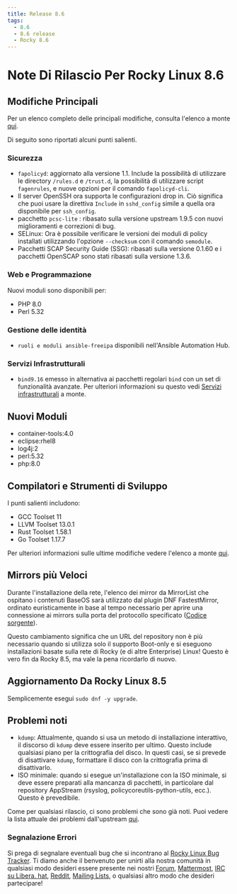 ```yaml
---
title: Release 8.6
tags:
  - 8.6
  - 8.6 release
  - Rocky 8.6
---
```


# Note Di Rilascio Per Rocky Linux 8.6

## Modifiche Principali

Per un elenco completo delle principali modifiche, consulta l'elenco a monte [qui](https://access.redhat.com/documentation/en-us/red_hat_enterprise_linux/8/html/8.6_release_notes/overview#overview-major-changes).

Di seguito sono riportati alcuni punti salienti.

### Sicurezza

 * `fapolicyd`: aggiornato alla versione 1.1. Include la possibilità di utilizzare le directory `/rules.d` e `/trust.d`, la possibilità di utilizzare script `fagenrules`, e nuove opzioni per il comando `fapolicyd-cli`.
 * Il server OpenSSH ora supporta le configurazioni drop in. Ciò significa che puoi usare la direttiva `Include` in `sshd_config` simile a quella ora disponibile per `ssh_config`.
 * pacchetto `pcsc-lite` : ribasato sulla versione upstream 1.9.5 con nuovi miglioramenti e correzioni di bug.
 * SELinux: Ora è possibile verificare le versioni dei moduli di policy installati utilizzando l'opzione `--checksum` con il comando `semodule`.
 *  Pacchetti SCAP Security Guide (SSG): ribasati sulla versione 0.1.60 e i pacchetti OpenSCAP sono stati ribasati sulla versione 1.3.6.

### Web e Programmazione

Nuovi moduli sono disponibili per:

* PHP 8.0
* Perl 5.32

### Gestione delle identità

* `ruoli e moduli ansible-freeipa` disponibili nell'Ansible Automation Hub.

### Servizi Infrastrutturali

* `bind9.16` emesso in alternativa ai pacchetti regolari `bind` con un set di funzionalità avanzate. Per ulteriori informazioni su questo vedi [Servizi infrastrutturali](https://access.redhat.com/documentation/en-us/red_hat_enterprise_linux/8/html-single/8.6_release_notes#enhancement_infrastructure-services) a monte.

## Nuovi Moduli

* container-tools:4.0
* eclipse:rhel8
* log4j:2
* perl:5.32
* php:8.0

## Compilatori e Strumenti di Sviluppo

I punti salienti includono:

* GCC Toolset 11
* LLVM Toolset 13.0.1
* Rust Toolset 1.58.1
* Go Toolset 1.17.7

Per ulteriori informazioni sulle ultime modifiche vedere l'elenco a monte [qui](https://access.redhat.com/documentation/en-us/red_hat_enterprise_linux/8/html/8.6_release_notes/new-features#enhancement_compilers-and-development-tools).

## Mirrors più Veloci

Durante l'installazione della rete, l'elenco dei mirror da MirrorList che ospitano i contenuti BaseOS sarà utilizzato dal plugin DNF FastestMirror, ordinato euristicamente in base al tempo necessario per aprire una connessione ai mirrors sulla porta del protocollo specificato ([Codice sorgente](https://github.com/rpm-software-management/yum-utils/blob/master/plugins/fastestmirror/fastestmirror.py)).

Questo cambiamento significa che un URL del repository non è più necessario quando si utilizza solo il supporto Boot-only e si eseguono installazioni basate sulla rete di Rocky (e di altre Enterprise) Linux! Questo è vero fin da Rocky 8.5, ma vale la pena ricordarlo di nuovo.

## Aggiornamento Da Rocky Linux 8.5

Semplicemente esegui `sudo dnf -y upgrade`.

## Problemi noti

* `kdump`: Attualmente, quando si usa un metodo di installazione interattivo, il discorso di `kdump` deve essere inserito per ultimo. Questo include qualsiasi piano per la crittografia del disco. In questi casi, se si prevede di disattivare `kdump`, formattare il disco con la crittografia prima di disattivarlo.
* ISO minimale: quando si esegue un'installazione con la ISO minimale, si deve essere preparati alla mancanza di pacchetti, in particolare dal repository AppStream (rsyslog, policycoreutils-python-utils, ecc.). Questo è prevedibile.

Come per qualsiasi rilascio, ci sono problemi che sono già noti. Puoi vedere la lista attuale dei problemi dall'upstream [qui](https://access.redhat.com/documentation/en-us/red_hat_enterprise_linux/8/html/8.6_release_notes/known-issues).

### Segnalazione Errori

Si prega di segnalare eventuali bug che si incontrano al [Rocky Linux Bug Tracker](https://bugs.rockylinux.org/). Ti diamo anche il benvenuto per unirti alla nostra comunità in qualsiasi modo desideri essere presente nei nostri [Forum](https://forums.rockylinux.org), [Mattermost](https://chat.rockylinux.org), [IRC su Libera. hat](irc://irc.liberachat/rockylinux), [Reddit](https://reddit.com/r/rockylinux), [Mailing Lists](https://lists.resf.org), o qualsiasi altro modo che desideri partecipare!
